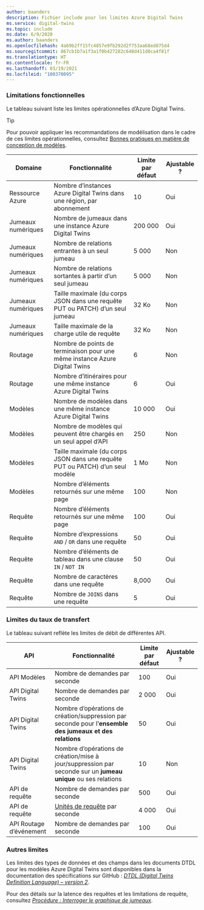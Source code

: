 ```yaml
---
author: baanders
description: Fichier include pour les limites Azure Digital Twins
ms.service: digital-twins
ms.topic: include
ms.date: 6/9/2020
ms.author: baanders
ms.openlocfilehash: 4a69b2ff15fc4857e9fb292d2f753aa68ed875d4
ms.sourcegitcommit: 867cb1b7a1f3a1f0b427282c648d411d0ca4f81f
ms.translationtype: HT
ms.contentlocale: fr-FR
ms.lasthandoff: 03/19/2021
ms.locfileid: "100370095"
---
```

### <a name="functional-limits"></a>Limitations fonctionnelles

Le tableau suivant liste les limites opérationnelles d’Azure Digital Twins. 

> [!TIP]
> Pour pouvoir appliquer les recommandations de modélisation dans le cadre de ces limites opérationnelles, consultez [Bonnes pratiques en matière de conception de modèles](../articles/digital-twins/concepts-models.md#best-practices-for-designing-models).

| Domaine | Fonctionnalité | Limite par défaut | Ajustable ? |
| --- | --- | --- | --- |
| Ressource Azure | Nombre d’instances Azure Digital Twins dans une région, par abonnement | 10 | Oui |
| Jumeaux numériques | Nombre de jumeaux dans une instance Azure Digital Twins | 200 000 | Oui |
| Jumeaux numériques | Nombre de relations entrantes à un seul jumeau | 5 000 | Non |
| Jumeaux numériques | Nombre de relations sortantes à partir d’un seul jumeau | 5 000 | Non |
| Jumeaux numériques | Taille maximale (du corps JSON dans une requête PUT ou PATCH) d’un seul jumeau | 32 Ko | Non |
| Jumeaux numériques | Taille maximale de la charge utile de requête | 32 Ko | Non | 
| Routage | Nombre de points de terminaison pour une même instance Azure Digital Twins | 6 | Non |
| Routage | Nombre d’itinéraires pour une même instance Azure Digital Twins | 6 | Oui |
| Modèles | Nombre de modèles dans une même instance Azure Digital Twins | 10 000 | Oui |
| Modèles | Nombre de modèles qui peuvent être chargés en un seul appel d’API | 250 | Non |
| Modèles | Taille maximale (du corps JSON dans une requête PUT ou PATCH) d’un seul modèle | 1 Mo | Non |
| Modèles | Nombre d’éléments retournés sur une même page | 100 | Non |
| Requête | Nombre d’éléments retournés sur une même page | 100 | Oui |
| Requête | Nombre d’expressions `AND` / `OR` dans une requête | 50 | Oui |
| Requête | Nombre d’éléments de tableau dans une clause `IN` / `NOT IN` | 50 | Oui |
| Requête | Nombre de caractères dans une requête | 8,000 | Oui |
| Requête | Nombre de `JOINS` dans une requête | 5 | Oui |

### <a name="rate-limits"></a>Limites du taux de transfert

Le tableau suivant reflète les limites de débit de différentes API.

| API | Fonctionnalité | Limite par défaut | Ajustable ? |
| --- | --- | --- | --- |
| API Modèles | Nombre de demandes par seconde | 100 | Oui |
| API Digital Twins | Nombre de demandes par seconde | 2 000 | Oui |
| API Digital Twins | Nombre d’opérations de création/suppression par seconde pour l’**ensemble des jumeaux et des relations** | 50 | Oui |
| API Digital Twins | Nombre d’opérations de création/mise à jour/suppression par seconde sur un **jumeau unique** ou ses relations | 10 | Non |
| API de requête | Nombre de demandes par seconde | 500 | Oui |
| API de requête | [Unités de requête](../articles/digital-twins/concepts-query-units.md) par seconde | 4 000 | Oui |
| API Routage d’événement | Nombre de demandes par seconde | 100 | Oui |

### <a name="other-limits"></a>Autres limites

Les limites des types de données et des champs dans les documents DTDL pour les modèles Azure Digital Twins sont disponibles dans la documentation des spécifications sur GitHub : [*DTDL (Digital Twins Definition Language) – version 2*](https://github.com/Azure/opendigitaltwins-dtdl/blob/master/DTDL/v2/dtdlv2.md).
 
Pour des détails sur la latence des requêtes et les limitations de requête, consultez [*Procédure : Interroger le graphique de jumeaux*](../articles/digital-twins/how-to-query-graph.md).
